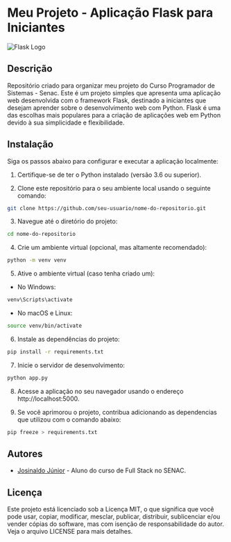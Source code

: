 # Meu Projeto - Aplicação Flask para Iniciantes

![Flask Logo](https://upload.wikimedia.org/wikipedia/commons/thumb/3/3c/Flask_logo.svg/220px-Flask_logo.svg.png)

## Descrição
Repositório criado para organizar meu projeto do Curso Programador de Sistemas - Senac. 
Este é um projeto simples que apresenta uma aplicação web desenvolvida com o framework Flask, destinado a iniciantes que desejam aprender sobre o desenvolvimento web com Python. Flask é uma das escolhas mais populares para a criação de aplicações web em Python devido à sua simplicidade e flexibilidade.

## Instalação

Siga os passos abaixo para configurar e executar a aplicação localmente:

1. Certifique-se de ter o Python instalado (versão 3.6 ou superior).

2. Clone este repositório para o seu ambiente local usando o seguinte comando:

```bash
git clone https://github.com/seu-usuario/nome-do-repositorio.git
```

3. Navegue até o diretório do projeto:

```bash
cd nome-do-repositorio
```

4. Crie um ambiente virtual (opcional, mas altamente recomendado):

```bash
python -m venv venv
```

5. Ative o ambiente virtual (caso tenha criado um):

- No Windows:
```bash
venv\Scripts\activate
```

- No macOS e Linux:
```bash
source venv/bin/activate
```

6. Instale as dependências do projeto:

```bash
pip install -r requirements.txt
```

7. Inicie o servidor de desenvolvimento:

```bash
python app.py
```

8. Acesse a aplicação no seu navegador usando o endereço http://localhost:5000.


9. Se você aprimorou o projeto, contribua adicionando as dependencias que utilizou com o comando abaixo:

```bash
pip freeze > requirements.txt
```

## Autores

- [Josinaldo Júnior](https://github.com/Josinaldo-Jr) - Aluno do curso de Full Stack no SENAC.


## Licença
Este projeto está licenciado sob a Licença MIT, o que significa que você pode usar, copiar, modificar, mesclar, publicar, distribuir, sublicenciar e/ou vender cópias do software, mas com isenção de responsabilidade do autor. Veja o arquivo LICENSE para mais detalhes.
